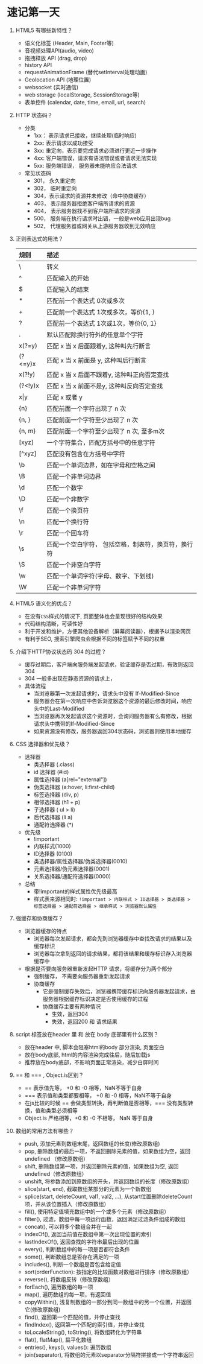 # 速记第一天
1. HTML5 有哪些新特性？
   - 语义化标签 (Header, Main, Footer等)
   - 音视频处理API(audio, video)
   - 拖拽释放 API (drag, drop)
   - history API 
   - requestAnimationFrame (替代setInterval处理动画)
   - Geolocation API (地理位置)
   - websocket (实时通信)
   - web storage (localStorage, SessionStorage等)
   - 表单控件 (calendar, date, time, email, url, search)

2. HTTP 状态码？
   - 分类
     - 1xx： 表示请求已接收，继续处理(临时响应)
     - 2xx:  表示请求以成功接受
     - 3xx:  重定向，表示要完成请求必须进行更近一步操作
     - 4xx:  客户端错误，请求有语法错误或者请求无法实现
     - 5xx:  服务端错误， 服务器未能响应合法请求
   - 常见状态码
     - 301， 永久重定向
     - 302， 临时重定向
     - 304，表示请求的资源并未修改（命中协商缓存）
     - 403， 表示服务器拒绝客户端所请求的资源
     - 404， 表示服务器找不到客户端所请求的资源
     - 500， 服务端在执行请求时出错，一般是web应用出现bug
     - 502， 代理服务器或网关从上游服务器收到无效响应
  
3. 正则表达式的用法？

    | 规则    | 描述                                                |
    | :------ | :-------------------------------------------------- |
    | \       | 转义                                                |
    | ^       | 匹配输入的开始                                      |
    | $       | 匹配输入的结束                                      |
    | *       | 匹配前一个表达式 0次或多次                          |
    | +       | 匹配前一个表达式 1次或多次，等价{1, }               |
    | ?       | 匹配前一个表达式 1次或1次，等价{0, 1}               |
    | .       | 默认匹配除换行符外的任意单个字符                    |
    | x(?=y)  | 匹配 x 当 x 后面跟着y, 这种叫先行断言               |
    | (?<=y)x | 匹配 x 当 x 前面是 y, 这种叫后行断言                |
    | x(?!y)  | 匹配 x 当 x 后面不跟着y, 这种叫正向否定查找         |
    | (?<!y)x | 匹配 x 当 x 前面不是y, 这种叫反向否定查找           |
    | x\|y    | 匹配 x 或者 y                                       |
    | {n}     | 匹配前面一个字符出现了 n 次                         |
    | {n, }   | 匹配前面一个字符至少出现了 n 次                     |
    | {n, m}  | 匹配前面一个字符至少出现了 n 次, 至多m次            |
    | [xyz]   | 一个字符集合，匹配方括号中的任意字符                |
    | [^xyz]  | 匹配没有包含在方括号中字符                          |
    | \b      | 匹配一个单词边界，如在字母和空格之间                |
    | \B      | 匹配一个非单词边界                                  |
    | \d      | 匹配一个数字                                        |
    | \D      | 匹配一个非数字                                      |
    | \f      | 匹配一个换页符                                      |
    | \n      | 匹配一个换行符                                      |
    | \r      | 匹配一个回车符                                      |
    | \s      | 匹配一个空白字符， 包括空格，制表符，换页符，换行符 |
    | \S      | 匹配一个非空白字符                                  |
    | \w      | 匹配一个单词字符(字母、数字、下划线)                |
    | \W      | 匹配一个非单词字符                                  |


4. HTML5 语义化的优点？
   - 在没有`CSS`样式的情况下, 页面整体也会呈现很好的结构效果
   - 代码结构清晰，可读性好
   - 利于开发和维护，方便其他设备解析（屏幕阅读器），根据予以渲染网页
   - 有利于SEO, 搜索引擎爬虫会根据不同的标签赋予不同的权重
  
5. 介绍下HTTP协议状态码 304 的过程？
   - 缓存过期后，客户端向服务端发起请求，验证缓存是否过期，有效则返回304
   - 304 一般多出现在静态资源的请求上，
   - 具体流程
     - 当浏览器第一次发起请求时，请求头中没有 If-Modified-Since
     - 服务器会在第一次响应中告诉浏览器这个资源的最后修改时间，响应头中的Last-Modified
     - 当浏览器再次发起请求这个资源时，会询问服务器有么有修改，根据请求头中携带的If-Modified-Since
     - 如果资源没有修改，服务器返回304状态码，浏览器则使用本地缓存

6. CSS 选择器和优先级？
   - 选择器
     - 类选择器 (.class)
     - id 选择器 (#id)
     - 属性选择器 (a[rel="external"])
     - 伪类选择器 (a:hover, li:first-child)
     - 标签选择器 (div, p)
     - 相邻选择器 (h1 + p)
     - 子选择器 ( ul > li)
     - 后代选择器 (li a)
     - 通配符选择器 (*)
    - 优先级
      - !important
      - 内联样式(1000)
      - ID选择器 (0100)
      - 类选择器/属性选择器/伪类选择器(0010)
      - 元素选择器/伪元素选择器(0001)
      - 关系选择器/通配符选择器(0000)
   - 总结
     - 带!important的样式属性优先级最高
     - 样式表来源相同时: `!important > 内联样式 > ID选择器 > 类选择器 > 标签选择器 > 通配符选择器 > 继承样式 > 浏览器默认属性`

7.  强缓存和协商缓存？
      - 浏览器缓存的特点
        - 浏览器每次发起请求，都会先到浏览器缓存中查找改请求的结果以及缓存标识
        - 浏览器每次拿到返回的请求结果，都将该结果和缓存标识存入浏览器缓存中
      - 根据是否要向服务器重新发起HTTP 请求，将缓存分为两个部分
        - 强制缓存， 不需要向服务器重新发起请求
        - 协商缓存
          - 它是强制缓存失效后，浏览器携带缓存标识向服务器发起请求，由服务器根据缓存标识决定是否使用缓存的过程
          - 协商缓存主要有两种情况
            - 生效，返回304
            - 失效，返回200 和 请求结果

8. script 标签放在header 里 和 放在 body 底部里有什么区别？
   - 放在header 中, 脚本会阻塞html的body 部分渲染, 页面空白
   - 放在body底部, html的内容渲染完成往后，随后加载js
   - 推荐放在body底部，不影响页面正常渲染，减少白屏时间
  
9.  == 和 === , Object.is区别？
    - == 表示值先等， +0 和 -0 相等，NaN不等于自身
    - === 表示值和类型都要相等， +0 和 -0 相等，NaN不等于自身
    - 在js比较的时候 == 会做类型转换，再判断值是否相等，=== 没有类型转换，值和类型必须相等
    - Object.is 严格相等，+0 和 -0 不相等， NaN 等于自身

10. 数组的常用方法有哪些？
    - push, 添加元素到数组末尾，返回数组的长度(修改原数组)
    - pop, 删除数组的最后一项，不返回删除元素的值，如果数组为空，返回undefined （修改原数组）
    - shift, 删除数组第一项，并返回删除元素的值，如果数组为空, 返回undefined（修改原数组）
    - unshift, 将参数添加到原数组的开头，并返回数组的长度（修改原数组）
    - slice(start, end), 截取数组某部分的元素为一个新数组
    - splice(start, deleteCount, val1, val2, ...), 从start位置删除deleteCount项，并从该位置插入（修改原数组）
    - fill(), 使用特定值填充数组中的一个或多个元素（修改原数组）
    - filter(), 过滤，数组中每一项运行函数，返回满足过滤条件组成的数组
    - concat(), 可以将多个数组合并在一起
    - indexOf(), 返回当前值在数组中第一次出现位置的索引
    - lastIndexOf(), 返回查找的字符串最后出现的位置
    - every(), 判断数组中的每一项是否都符合条件
    - some(), 判断数组总是否存在满足的一项
    - includes(), 判断一个数组是否包含给定值
    - sort(orderFunction): 按指定的比较函数对数组进行排序（修改原数组）
    - reverse(), 将数组反转（修改原数组）
    - forEach(), 遍历数组的每一项
    - map(), 遍历数组的每一项，有返回值
    - copyWithin(), 浅复制数组的一部分到同一数组中的另一个位置，并返回它(修改原数组)
    - find(), 返回第一个匹配的值，并停止查找
    - findIndex(), 返回第一个匹配的索引值，并停止查找
    - toLocaleString(), toString(), 将数组转化为字符串
    - flat(), flatMap(), 扁平化数组
    - entries(), keys(), values(): 遍历数组
    - join(separator), 将数组的元素以separator分隔符拼接成一个字符串返回